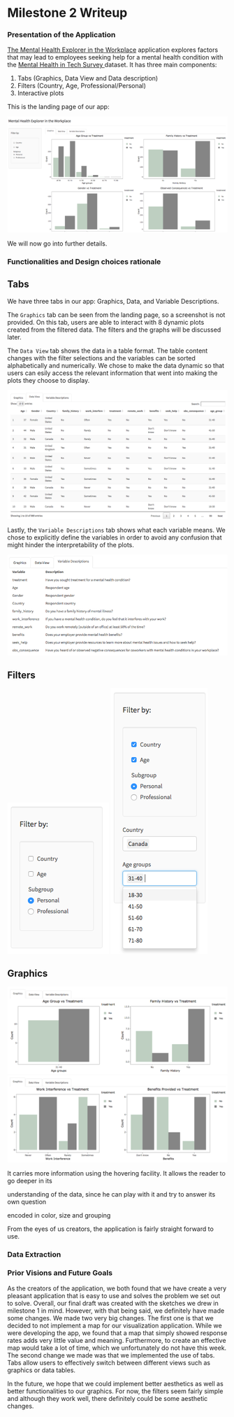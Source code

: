 # Milestone 2 Writeup


### Presentation of the Application

<a href="https://ptung.shinyapps.io/ellognea-ptung-mental-health/">The Mental Health Explorer in the Workplace</a>  application explores factors that may lead to employees seeking help for a mental health condition with the <a href="https://www.kaggle.com/osmi/mental-health-in-tech-survey"> Mental Health in Tech Survey </a> dataset. It has three main components:

1. Tabs (Graphics, Data View and Data description)
2. Filters (Country, Age, Professional/Personal)
3. Interactive plots

This is the landing page of our app:

![](img/LandingPageApp.png)

We will now go into further details.

### Functionalities and  Design choices rationale

## Tabs
We have three tabs in our app: Graphics, Data, and Variable Descriptions.

The ```Graphics``` tab can be seen from the landing page, so a screenshot is not provided. On this tab, users are able to interact with 8 dynamic plots created from the filtered data. The filters and the graphs will be discussed later.

The ```Data View``` tab shows the data in a table format. The table content changes with the filter selections and the variables can be sorted alphabetically and numerically. We chose to make the data dynamic so that users can esily access the relevant information that went into making the plots they choose to display.

![](img/DataView.png)

Lastly, the ```Variable Descriptions``` tab shows what each variable means. We chose to explicitly define the variables in order to avoid any confusion that might hinder the interpretability of the plots.

![](img/VariableDescriptions.png)

## Filters
![](img/FilterSidebarBefore.png)
![](img/FilterSidebarAfter.png)

## Graphics
![](img/Personal.png)
![](img/Professional.png)

 It carries more information using the hovering facility. It allows the reader to go deeper in its

understanding of the data, since he can play with it and try to answer its own question

encoded in color, size and grouping

From the eyes of us creators, the application is fairly straight forward to use. 
### Data Extraction


### Prior Visions and Future Goals

As the creators of the application, we both found that we have create a very pleasant application that is easy to use and solves the problem we set out to solve. Overall, our final draft was created with the sketches we drew in milestone 1 in mind. However, with that being said, we definitely have made some changes. We made two very big changes. The first one is that we decided to not implement a map for our visualization application. While we were developing the app, we found that a map that simply showed response rates adds very little value and meaning. Furthermore, to create an effective map would take a lot of time, which we unfortunately do not have this week. The second change we made was that we implemented the use of tabs. Tabs allow users to effectively switch between different views such as graphics or data tables. 

In the future, we hope that we could implement better aesthetics as well as better functionalities to our graphics. For now, the filters seem fairly simple and although they work well, there definitely could be some aesthetic changes.
